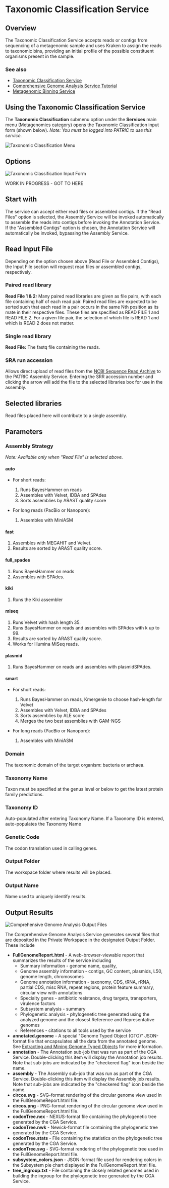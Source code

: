 # Taxonomic Classification Service

## Overview
The Taxonomic Classification Service accepts reads or contigs from sequencing of a metagenomic sample and uses Kraken to assign the reads to taxonomic bins, providing an initial profile of the possible constituent organisms present in the sample.

### See also
  * [Taxonomic Classification Service](https://patricbrc.org/app/TaxonomicClassification)
  * [Comprehensive Genome Analysis Service Tutorial](https://docs.patricbrc.org//tutorial/comprehensive-genome-analysis/comprehensive-genome-analysis.html)
  * [Metagenomic Binning Service](./genome_assembly_service.html)

## Using the Taxonomic Classification Service
The **Taxonomic Classification** submenu option under the **Services** main menu (Metagenomics category) opens the Taxonomic Classification input form (shown below). *Note: You must be logged into PATRIC to use this service.*

![Taxonomic Classification Menu](../images/services_menu.png)

## Options
![Taxonomic Classification Input Form](../images/taxonomic_classification_input_form.png)

WORK IN PROGRESS - GOT TO HERE

## Start with
The service can accept either read files or assembled contigs. If the "Read Files" option is selected, the Assembly Service will be invoked automatically to assemble the reads into contigs before invoking the Annotation Service. If the "Assembled Contigs" option is chosen, the Annotation Service will automatically be invoked, bypassing the Assembly Service.

## Read Input File
Depending on the option chosen above (Read File or Assembled Contigs), the Input File section will request read files or assembled contigs, respectively.

### Paired read library
**Read File 1 & 2:**  Many paired read libraries are given as file pairs, with each file containing half of each read pair. Paired read files are expected to be sorted such that each read in a pair occurs in the same Nth position as its mate in their respective files. These files are specified as READ FILE 1 and READ FILE 2. For a given file pair, the selection of which file is READ 1 and which is READ 2 does not matter.

### Single read library
**Read File:** The fastq file containing the reads.

### SRA run accession
Allows direct upload of read files from the [NCBI Sequence Read Archive](https://www.ncbi.nlm.nih.gov/sra) to the PATRIC Assembly Service. Entering the SRR accession number and clicking the arrow will add the file to the selected libraries box for use in the assembly.

## Selected libraries
Read files placed here will contribute to a single assembly.

## Parameters

### Assembly Strategy
*Note: Available only when "Read File" is selected above.*

#### auto
  * For short reads:
    1. Runs BayesHammer on reads
    2. Assembles with Velvet, IDBA and SPAdes
    3. Sorts assemblies by ARAST quality score

  * For long reads (PacBio or Nanopore):
    1. Assembles with MiniASM

#### fast
  1. Assembles with MEGAHIT and Velvet.
  2. Results are sorted by ARAST quality score.

#### full_spades
1. Runs BayesHammer on reads
2. Assembles with SPAdes.

#### kiki
1. Runs the Kiki assembler

#### miseq
1. Runs Velvet with hash length 35.
2. Runs BayesHammer on reads and assembles with SPAdes with k up to 99.
3. Results are sorted by ARAST quality score.
4. Works for Illumina MiSeq reads.

#### plasmid
1. Runs BayesHammer on reads and assembles with plasmidSPAdes.

#### smart
- For short reads:
  1. Runs BayesHammer on reads, Kmergenie to choose hash-length for Velvet
  2. Assembles with Velvet, IDBA and SPAdes
  3. Sorts assemblies by ALE score
  4. Merges the two best assemblies with GAM-NGS

- For long reads (PacBio or Nanopore):
  1. Assembles with MiniASM

### Domain
The taxonomic domain of the target organism: bacteria or archaea.

### Taxonomy Name
Taxon must be specified at the genus level or below to get the latest
protein family predictions.

### Taxonomy ID
Auto-populated after entering Taxonomy Name. If a Taxonomy ID is entered, auto-populates the Taxonomy Name

### Genetic Code
The codon translation used in calling genes.

### Output Folder
The workspace folder where results will be placed.

### Output Name
Name used to uniquely identify results.

## Output Results
![Comprehensive Genome Analysis Output Files](../images/cga_service_output_files.png)

The Comprehensive Genome Analysis Service generates several files that are deposited in the Private Workspace in the designated Output Folder. These include

 * **FullGenomeReport.html** - A web-browser-viewable report that summarizes the results of the service including
   * Summary information - genome name, quality,
   * Genome assembly information - contigs, GC content, plasmids, L50, genome length, chromosomes
   * Genome annotation information - taxonomy, CDS, tRNA, rRNA, partial CDS, misc RNA, repeat regions, protein feature summary, circular view with annotations
   * Specialty genes - antibiotic resistance, drug targets, transporters, virulence factors
   * Subsystem analysis - summary
   * Phylogenetic analysis - phylogenetic tree generated using the analyzed genome and the closest Reference and Representative genomes
   * References - citations to all tools used by the service
 * **annotated.genome** - A special "Genome Typed Object (GTO)" JSON-format file that encapsulates all the data from the annotated genome. See [Extracting and Mining Genome Typed Objects](https://docs.patricbrc.org/cli_tutorial/cli_getting_started.html#extracting-and-mining-genome-typed-objects-gtos) for more information.
 * **annotation** - The Annotation sub-job that was run as part of the CGA Service. Double-clicking this item will display the Annotation job results. Note that sub-jobs are indicated by the "checkered flag" icon beside the name.
 * **assembly** - The Assembly sub-job that was run as part of the CGA Service. Double-clicking this item will display the Assembly job results. Note that sub-jobs are indicated by the "checkered flag" icon beside the name.
 * **circos.svg** - SVG-format rendering of the circular genome view used in the FullGenomeReport.html file.
 * **circos.png** - PNG-format rendering of the circular genome view used in the FullGenomeReport.html file.
 * **codonTree.nex** - NEXUS-format file containing the phylogenetic tree generated by the CGA Service.
 * **codonTree.nwk** - Newick-format file containing the phylogenetic tree generated by the CGA Service.
 * **codonTree.stats** - File containing the statistics on the phylogenetic tree generated by the CGA Service.
 * **codonTree.svg** - SVG-format rendering of the phylogenetic tree used in the FullGenomeReport.html file.
 * **subsystem_colors.json** - JSON-format file used for rendering colors in the Subsystem pie chart displayed in the FullGenomeReport.html file.
 * **tree_ingroup.txt** - File containing the closely related genomes used in building the ingroup for the phylogenetic tree generated by the CGA Service.
